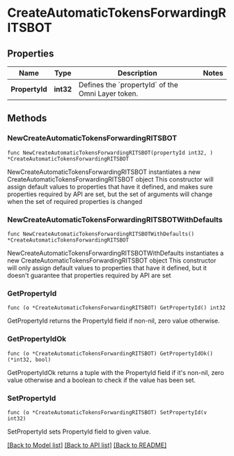 # CreateAutomaticTokensForwardingRITSBOT

## Properties

Name | Type | Description | Notes
------------ | ------------- | ------------- | -------------
**PropertyId** | **int32** | Defines the &#x60;propertyId&#x60; of the Omni Layer token. | 

## Methods

### NewCreateAutomaticTokensForwardingRITSBOT

`func NewCreateAutomaticTokensForwardingRITSBOT(propertyId int32, ) *CreateAutomaticTokensForwardingRITSBOT`

NewCreateAutomaticTokensForwardingRITSBOT instantiates a new CreateAutomaticTokensForwardingRITSBOT object
This constructor will assign default values to properties that have it defined,
and makes sure properties required by API are set, but the set of arguments
will change when the set of required properties is changed

### NewCreateAutomaticTokensForwardingRITSBOTWithDefaults

`func NewCreateAutomaticTokensForwardingRITSBOTWithDefaults() *CreateAutomaticTokensForwardingRITSBOT`

NewCreateAutomaticTokensForwardingRITSBOTWithDefaults instantiates a new CreateAutomaticTokensForwardingRITSBOT object
This constructor will only assign default values to properties that have it defined,
but it doesn't guarantee that properties required by API are set

### GetPropertyId

`func (o *CreateAutomaticTokensForwardingRITSBOT) GetPropertyId() int32`

GetPropertyId returns the PropertyId field if non-nil, zero value otherwise.

### GetPropertyIdOk

`func (o *CreateAutomaticTokensForwardingRITSBOT) GetPropertyIdOk() (*int32, bool)`

GetPropertyIdOk returns a tuple with the PropertyId field if it's non-nil, zero value otherwise
and a boolean to check if the value has been set.

### SetPropertyId

`func (o *CreateAutomaticTokensForwardingRITSBOT) SetPropertyId(v int32)`

SetPropertyId sets PropertyId field to given value.



[[Back to Model list]](../README.md#documentation-for-models) [[Back to API list]](../README.md#documentation-for-api-endpoints) [[Back to README]](../README.md)


